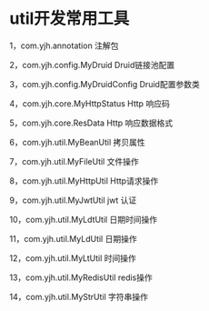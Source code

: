 # util开发常用工具
1，com.yjh.annotation 注解包

2，com.yjh.config.MyDruid Druid链接池配置

3，com.yjh.config.MyDruidConfig Druid配置参数类 

4，com.yjh.core.MyHttpStatus Http 响应码

5，com.yjh.core.ResData Http 响应数据格式

6，com.yjh.util.MyBeanUtil 拷贝属性

7，com.yjh.util.MyFileUtil 文件操作

8，com.yjh.util.MyHttpUtil Http请求操作

9，com.yjh.util.MyJwtUtil jwt 认证

10，com.yjh.util.MyLdtUtil 日期时间操作

11，com.yjh.util.MyLdUtil 日期操作

12，com.yjh.util.MyLtUtil 时间操作

13，com.yjh.util.MyRedisUtil redis操作

14，com.yjh.util.MyStrUtil 字符串操作

